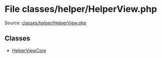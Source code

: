 File classes/helper/HelperView.php
=========

Source: [classes/helper/HelperView.php](https://github.com/PrestaShop/PrestaShop/blob/1.5.0.13/classes/helper/HelperView.php)


Classes
-------

* [HelperViewCore](class.HelperViewCore.md)

